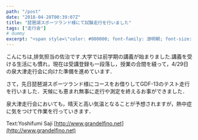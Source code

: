 ```yaml
---
path: "/post"
date: "2018-04-28T00:39:07Z"
title: "琵琶湖スポーツランド様にて試験走行を行いました"
tags: ["走行会"]
# dummy
excerpt: "<span style=\"color: #000000; font-family: 游明朝; font-size: medium;\"></span>こんにちは,排気担当の佐治です.大学では前学期..."
---
```


<span style="color: #000000; font-family: 游明朝; font-size: medium;"></span>

こんにちは,排気担当の佐治です.大学では前学期の講義が始まりました.講義を受ける生活にも慣れ，現在は受講登録も一段落し，授業の合間を縫って，4/29日の泉大津走行会に向けた準備を進めています．

さて，先日琵琶湖スポーツランド様にコースをお借りしてGDF-13のテスト走行を行いました．天候にも恵まれ無事に走行や測定を終えるお事ができました．

泉大津走行会においても，晴天と高い気温となることが予想されますが，熱中症に気をつけて作業を行っていきます．

Text:Yoshifumi Saji
[http://www.grandelﬁno.net](http://www.grandelﬁno.net)